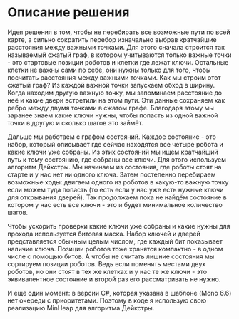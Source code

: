 # Описание решения

Идея решения в том, чтобы не перебирать все возможные пути по всей карте, а сильно сократить перебор изначально выбрав 
кратчайшие расстояния между важными точками. Для этого сначала строится так называемый сжатый граф, в котором 
учитываются только важные точки - это стартовые позиции роботов и клетки где лежат ключи. Остальные клетки не важны 
сами по себе, они нужны только для того, чтобы посчитать расстояния между важными точками.
Как мы строим этот сжатый граф? Из каждой важной точки запускаем обход в ширину. Когда находим другую важную 
точку, мы запоминаем расстояние до неё и какие двери встретили на этом пути. Эти данные сохраняем как ребро между двумя 
точками в сжатом графе. Благодаря этому мы заранее знаем какие ключи нужны, чтобы попасть из одной важной точки в 
другую и сколько шагов это займёт.

Дальше мы работаем с графом состояний. Каждое состояние - это набор, который описывает где сейчас находятся все 
четыре робота и какие ключи уже собраны. Из этих состояний мы ищем кратчайший путь к тому состоянию, где собраны все 
ключи. Для этого используем алгоритм Дейкстры. Мы начинаем из состояния, где роботы стоят на старте и у нас нет ни 
одного ключа. Затем постепенно перебираем возможные ходы: двигаем одного из роботов в какую-то важную точку если можем 
туда попасть (то есть если у нас уже есть нужные ключи для открывания дверей). Так продолжаем пока не найдём состояние
в котором у нас есть все ключи - это и будет минимальное количество шагов.

Чтобы ускорить проверки какие ключи уже собраны и какие нужны для прохода используется битовая маска. Набор ключей и 
дверей представляется обычным целым числом, где каждый бит показывает наличие ключа.
Позиции роботов тоже хранятся компактно - в одном числе с помощью битов. А чтобы не считать лишние состояния мы 
сортируем позиции роботов. Ведь если поменять местами двух роботов, но они стоят в тех же клетках и у нас те же ключи - 
это эквивалентное состояние и второй раз его рассматривать не нужно.

И ещё один момент: в версии C#, которая указана в шаблоне (Mono 6.6) нет очереди с приоритетами. Поэтому в коде я 
использую свою реализацию MinHeap для алгоритма Дейкстры.
